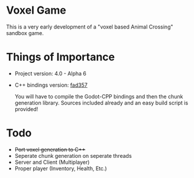 # Voxel Game
This is a very early development of a "voxel based Animal Crossing" sandbox game.

# Things of Importance
- Project version: 4.0 - Alpha 6
- C++ bindings version: [fad357](https://github.com/godotengine/godot-cpp/tree/fad357bbe6a8fbc105b383e29c5c16b188e0fd20)

  You will have to compile the Godot-CPP bindings and then the chunk generation library.
  Sources included already and an easy build script is provided!

# Todo
- ~~Port voxel generation to C++~~
- Seperate chunk generation on seperate threads
- Server and Client (Multiplayer)
- Proper player (Inventory, Health, Etc.)
